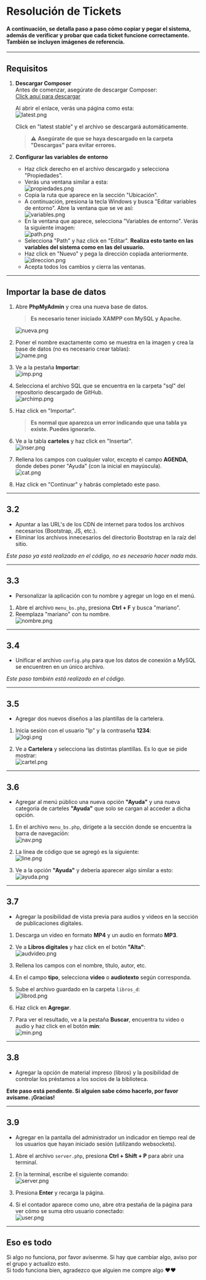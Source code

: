 # Resolución de Tickets

#### A continuación, se detalla paso a paso cómo copiar y pegar el sistema, además de verificar y probar que cada ticket funcione correctamente. También se incluyen imágenes de referencia.

---

## Requisitos

1. **Descargar Composer**  
   Antes de comenzar, asegúrate de descargar Composer:  
   [Click aquí para descargar](https://getcomposer.org/download/)

   Al abrir el enlace, verás una página como esta:  
   ![latest.png](latest.png)

   Click en "latest stable" y el archivo se descargará automáticamente.

   > ⚠️ **Asegúrate de que se haya descargado en la carpeta "Descargas" para evitar errores.**

2. **Configurar las variables de entorno**  
   - Haz click derecho en el archivo descargado y selecciona "Propiedades".  
   - Verás una ventana similar a esta:  
     ![propiedades.png](propiedades.png)  
   - Copia la ruta que aparece en la sección "Ubicación".  
   - A continuación, presiona la tecla Windows y busca "Editar variables de entorno". Abre la ventana que se ve así:  
     ![variables.png](variables.png)  
   - En la ventana que aparece, selecciona "Variables de entorno". Verás la siguiente imagen:  
     ![path.png](path.png)  
   - Selecciona "Path" y haz click en "Editar". **Realiza esto tanto en las variables del sistema como en las del usuario.**
   - Haz click en "Nuevo" y pega la dirección copiada anteriormente.  
     ![direccion.png](direccion.png)  
   - Acepta todos los cambios y cierra las ventanas.

---

## Importar la base de datos

1. Abre **PhpMyAdmin** y crea una nueva base de datos.  
   > **Es necesario tener iniciado XAMPP con MySQL y Apache.**

   ![nueva.png](nueva.png)

2. Poner el nombre exactamente como se muestra en la imagen y crea la base de datos (no es necesario crear tablas):  
   ![name.png](name.png)

3. Ve a la pestaña **Importar**:  
   ![imp.png](imp.png)

4. Selecciona el archivo SQL que se encuentra en la carpeta "sql" del repositorio descargado de GitHub.  
   ![archimp.png](archimp.png)

5. Haz click en "Importar".  
   > **Es normal que aparezca un error indicando que una tabla ya existe. Puedes ignorarlo.**

6. Ve a la tabla **carteles** y haz click en "Insertar".  
   ![inser.png](inser.png)

7. Rellena los campos con cualquier valor, excepto el campo **AGENDA**, donde debes poner "Ayuda" (con la inicial en mayúscula).  
   ![cat.png](cat.png)

8. Haz click en "Continuar" y habrás completado este paso.

---

## 3.2

- Apuntar a las URL's de los CDN de internet para todos los archivos necesarios (Bootstrap, JS, etc.).
- Eliminar los archivos innecesarios del directorio Bootstrap en la raíz del sitio.

_Este paso ya está realizado en el código, no es necesario hacer nada más._

---

## 3.3

- Personalizar la aplicación con tu nombre y agregar un logo en el menú.

1. Abre el archivo `menu_bs.php`, presiona **Ctrl + F** y busca "mariano".  
2. Reemplaza "mariano" con tu nombre.  
   ![nombre.png](nombre.png)

---

## 3.4

- Unificar el archivo `config.php` para que los datos de conexión a MySQL se encuentren en un único archivo.

_Este paso también está realizado en el código._

---

## 3.5

- Agregar dos nuevos diseños a las plantillas de la cartelera.

1. Inicia sesión con el usuario "lp" y la contraseña **1234**:  
   ![logi.png](logi.png)

2. Ve a **Cartelera** y selecciona las distintas plantillas. Es lo que se pide mostrar:  
   ![cartel.png](cartel.png)

---

## 3.6

- Agregar al menú público una nueva opción **"Ayuda"** y una nueva categoría de carteles **"Ayuda"** que solo se cargan al acceder a dicha opción.

1. En el archivo `menu_bs.php`, dirígete a la sección donde se encuentra la barra de navegación:  
   ![nav.png](nav.png)

2. La línea de código que se agregó es la siguiente:  
   ![line.png](line.png)

3. Ve a la opción **"Ayuda"** y debería aparecer algo similar a esto:  
   ![ayuda.png](ayuda.png)

---

## 3.7

- Agregar la posibilidad de vista previa para audios y videos en la sección de publicaciones digitales.

1. Descarga un video en formato **MP4** y un audio en formato **MP3**.  
2. Ve a **Libros digitales** y haz click en el botón **"Alta"**:  
   ![audvideo.png](audvideo.png)

3. Rellena los campos con el nombre, título, autor, etc.  
4. En el campo **tipo**, selecciona **video** o **audiotexto** según corresponda.  
5. Sube el archivo guardado en la carpeta `libros_d`:  
   ![librod.png](librod.png)

6. Haz click en **Agregar**.  
7. Para ver el resultado, ve a la pestaña **Buscar**, encuentra tu video o audio y haz click en el botón **min**:  
   ![min.png](min.png)

---

## 3.8

- Agregar la opción de material impreso (libros) y la posibilidad de controlar los préstamos a los socios de la biblioteca.

**Este paso está pendiente. Si alguien sabe cómo hacerlo, por favor avísame. ¡Gracias!**

---

## 3.9

- Agregar en la pantalla del administrador un indicador en tiempo real de los usuarios que hayan iniciado sesión (utilizando websockets).

1. Abre el archivo `server.php`, presiona **Ctrl + Shift + P** para abrir una terminal.  
2. En la terminal, escribe el siguiente comando:  
   ![server.png](server.png)

3. Presiona **Enter** y recarga la página.  
4. Si el contador aparece como uno, abre otra pestaña de la página para ver cómo se suma otro usuario conectado:  
   ![user.png](user.png)

---

## Eso es todo

Si algo no funciona, por favor avísenme. Si hay que cambiar algo, aviso por el grupo y actualizo esto.  
Si todo funciona bien, agradezco que alguien me compre algo ❤️❤️
